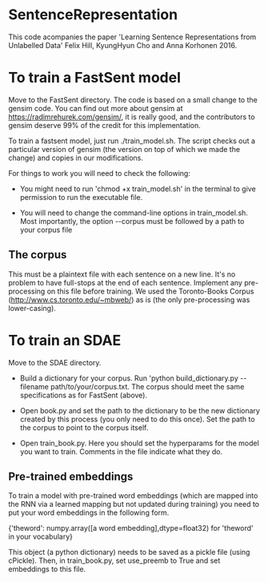 # SentenceRepresentation

This code acompanies the paper 'Learning Sentence Representations from Unlabelled Data' Felix Hill, KyungHyun Cho and Anna Korhonen 2016. 

To train a FastSent model
=========================

Move to the FastSent directory. The code is based on a small change to the gensim code. You can find out more about gensim at https://radimrehurek.com/gensim/, it is really good, and the contributors to gensim deserve 99% of the credit for this implementation. 

To train a fastsent model, just run ./train_model.sh. The script checks out a particular version of gensim (the version on top of which we made the change) and copies in our modifications. 

For things to work you will need to check the following: 

- You might need to run 'chmod +x train_model.sh' in the terminal to give permission to run the executable file. 

- You will need to change the command-line options in train_model.sh. Most importantly, the option --corpus must be followed by a path to your corpus file


The corpus
---------
 This must be a plaintext file with each sentence on a new line. It's no problem to have full-stops at the end of each sentence. Implement any pre-processing on this file before training. We used the Toronto-Books Corpus (http://www.cs.toronto.edu/~mbweb/) as is (the only pre-processing was lower-casing). 


To train an SDAE
===============

Move to the SDAE directory. 

- Build a dictionary for your corpus. Run 'python build_dictionary.py --filename path/to/your/corpus.txt. The corpus should meet the same specifications as for FastSent (above). 

- Open book.py and set the path to the dictionary to be the new dictionary created by this process (you only need to do this once). Set the path to the corpus to point to the corpus itself. 

- Open train_book.py. Here you should set the hyperparams for the model you want to train. Comments in the file indicate what they do. 


Pre-trained embeddings
---------------------
To train a model with pre-trained word embeddings (which are mapped into the RNN via a learned mapping but not updated during training) you need to put your word embeddings in the following form. 

{'theword': numpy.array([a word embedding],dtype=float32) for 'theword' in your vocabulary}

This object (a python dictionary) needs to be saved as a pickle file (using cPickle). Then, in train_book.py, set use_preemb to True and set embeddings to this file. 





 

